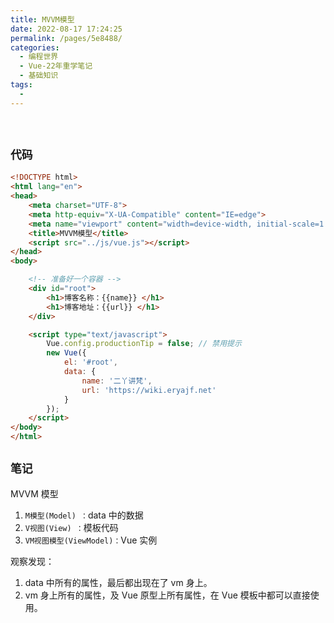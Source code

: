 ```yaml
---
title: MVVM模型
date: 2022-08-17 17:24:25
permalink: /pages/5e8488/
categories:
  - 编程世界
  - Vue-22年重学笔记
  - 基础知识
tags:
  -
---
```


<br><ArticleTopAd></ArticleTopAd>


## ` 代码 `

```html
<!DOCTYPE html>
<html lang="en">
<head>
    <meta charset="UTF-8">
    <meta http-equiv="X-UA-Compatible" content="IE=edge">
    <meta name="viewport" content="width=device-width, initial-scale=1.0">
    <title>MVVM模型</title>
    <script src="../js/vue.js"></script>
</head>
<body>

    <!-- 准备好一个容器 -->
    <div id="root">
        <h1>博客名称：{{name}} </h1>
        <h1>博客地址：{{url}} </h1>
    </div>

    <script type="text/javascript">
        Vue.config.productionTip = false; // 禁用提示
        new Vue({
            el: '#root',
            data: {
                name: '二丫讲梵',
                url: 'https://wiki.eryajf.net'
            }
        });
    </script>
</body>
</html>
```

## ` 笔记 `

MVVM 模型
1.  `M模型(Model) ：`data 中的数据
2.  `V视图(View) ：`模板代码
3.  `VM视图模型(ViewModel)：`Vue 实例

观察发现：

1.  data 中所有的属性，最后都出现在了 vm 身上。
2.  vm 身上所有的属性，及 Vue 原型上所有属性，在 Vue 模板中都可以直接使用。


<br><ArticleTopAd></ArticleTopAd>
